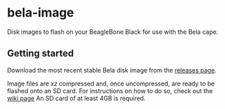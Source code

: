 # bela-image
Disk images to flash on your BeagleBone Black for use with the Bela cape.

## Getting started

Download the most recent stable Bela disk image from the [releases page](https://github.com/BelaPlatform/bela-image/releases).

Image files are *xz* compressed and, once uncompressed, are ready to be flashed onto an SD card.
For instructions on how to do so, check out the [wiki page](https://github.com/BelaPlatform/Bela/wiki/Manage-your-SD-card#flashing-the-bela-image)
An SD card of at least 4GB is required.
